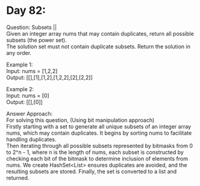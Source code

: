 # Day 82:
Question: Subsets ||<br/>
Given an integer array nums that may contain duplicates, return all possible 
subsets (the power set).<br/>
The solution set must not contain duplicate subsets. Return the solution in any order.<br/>

 
Example 1:<br/>
Input: nums = [1,2,2]<br/>
Output: [[],[1],[1,2],[1,2,2],[2],[2,2]]<br/>

Example 2:<br/>
Input: nums = [0]<br/>
Output: [[],[0]]<br/>


Answer Approach:<br/>
For solving this question, (Using bit manipulation approach)<br/>
Firstly starting with a set to generate all unique subsets of an integer array nums, which may contain duplicates. It begins by sorting nums to facilitate handling duplicates. <br/>
Then iterating through all possible subsets represented by bitmasks from 0 to 2^n - 1, where n is the length of nums, each subset is constructed by checking each bit of the bitmask to determine inclusion of elements from nums. We create HashSet<List<Integer>> ensures duplicates are avoided, and the resulting subsets are stored. Finally, the set is converted to a list and returned.<br/>
